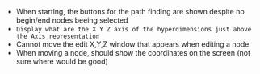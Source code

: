 - When starting, the buttons for the path finding are shown despite no begin/end nodes beeing selected
- `Display what are the X Y Z axis of the hyperdimensions just above the Axis representation`
- Cannot move the edit X,Y,Z window that appears when editing a node
- When moving a node, should show the coordinates on the screen (not sure where would be good)
